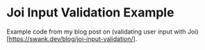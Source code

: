 # Joi Input Validation Example

Example code from my blog post on (validating user input with Joi)[https://swank.dev/blog/joi-input-validation/].
